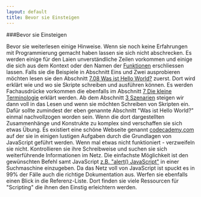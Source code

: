 ```yaml
---
layout: default
title: Bevor sie Einsteigen
---
```

###Bevor sie Einsteigen

Bevor sie weiterlesen einige Hinweise. Wenn sie noch keine Erfahrungen mit Programmierung gemacht haben lassen sie sich nicht abschrecken. Es werden einige für den Laien unverständliche Zeilen vorkommen und einige die sich aus dem Kontext oder den Namen der [Funktionen](10terminologie.html#25) erschliessen lassen. Falls sie die Beispiele in Abschnitt Eins und Zwei ausprobieren möchten lesen sie den Abschnitt [7.08 Was ist Hello World?](10terminologie.html#21) zuerst. Dort wird erklärt wie und wo sie Skripte schreiben und ausführen können. Es werden Fachausdrücke vorkommen die ebenfalls im Abschnitt [7 Die kleine Terminologie](10terminologie.html#13) erklärt werden. Ab dem Abschnitt [3 Szenarien](03szenarien.html#07) steigen wir dann voll in das Lesen und wenn sie möchten Schreiben von Skripten ein. Dafür sollte zumindest der eben genannte Abschnitt "Was ist Hello World?" einmal nachvollzogen worden sein. Wenn die dort dargestellten Zusammenhänge und Konstrukte zu komplex sind verschaffen sie sich etwas Übung. Es existiert eine schöne Webseite genannt [codecademy.com](http://www.codecademy.com/#!/exercises/0) auf der sie in einigen lustigen Aufgaben durch die Grundlagen von JavaScript geführt werden. Wenn mal etwas nicht funktioniert - verzweifeln sie nicht. Kontrollieren sie ihre Schreibweise und suchen sie sich weiterführende Informationen im Netz. Die einfachste Möglichkeit ist den gewünschten Befehl samt JavaScript [z.B. "alert() JavaScript"](http://tinyurl.com/d6kglxq) in einer Suchmaschine einzugeben. Da das Netz voll von JavaScript ist spuckt es in 99% der Fälle auch die richtige Dokumentation aus. Werfen sie ebenfalls einen Blick in die Referenz-Liste. Dort finden sie viele Ressourcen für "Scripting" die ihnen den Einstig erleichtern werden.   
